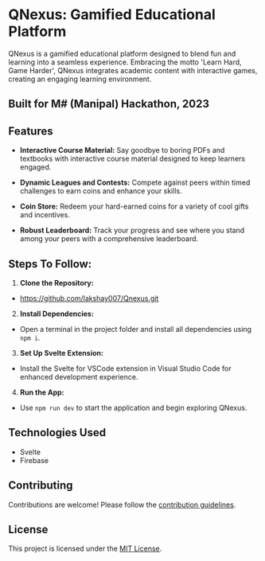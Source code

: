 # QNexus: Gamified Educational Platform

QNexus is a gamified educational platform designed to blend fun and learning into a seamless experience. Embracing the motto 'Learn Hard, Game Harder', QNexus integrates academic content with interactive games, creating an engaging learning environment.

## Built for M# (Manipal) Hackathon, 2023

## Features

- **Interactive Course Material:** Say goodbye to boring PDFs and textbooks with interactive course material designed to keep learners engaged.
  
- **Dynamic Leagues and Contests:** Compete against peers within timed challenges to earn coins and enhance your skills.
  
- **Coin Store:** Redeem your hard-earned coins for a variety of cool gifts and incentives.
  
- **Robust Leaderboard:** Track your progress and see where you stand among your peers with a comprehensive leaderboard.

## Steps To Follow:

1. **Clone the Repository:**
- https://github.com/lakshay007/Qnexus.git
  
2. **Install Dependencies:**
- Open a terminal in the project folder and install all dependencies using `npm i`.

3. **Set Up Svelte Extension:**
- Install the Svelte for VSCode extension in Visual Studio Code for enhanced development experience.

4. **Run the App:**
- Use `npm run dev` to start the application and begin exploring QNexus.

## Technologies Used

- Svelte
- Firebase

## Contributing

Contributions are welcome! Please follow the [contribution guidelines](CONTRIBUTING.md).

## License

This project is licensed under the [MIT License](LICENSE).
